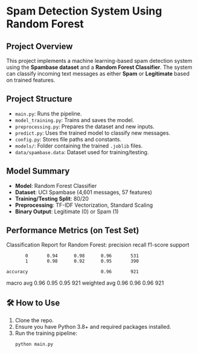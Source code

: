 # Spam Detection System Using Random Forest

##  Project Overview
This project implements a machine learning-based spam detection system using the **Spambase dataset** and a **Random Forest Classifier**. The system can classify incoming text messages as either **Spam** or **Legitimate** based on trained features.

##  Project Structure
- `main.py`: Runs the pipeline.
- `model_training.py`: Trains and saves the model.
- `preprocessing.py`: Prepares the dataset and new inputs.
- `predict.py`: Uses the trained model to classify new messages.
- `config.py`: Stores file paths and constants.
- `models/`: Folder containing the trained `.joblib` files.
- `data/spambase.data`: Dataset used for training/testing.

##  Model Summary
- **Model**: Random Forest Classifier
- **Dataset**: UCI Spambase (4,601 messages, 57 features)
- **Training/Testing Split**: 80/20
- **Preprocessing**: TF-IDF Vectorization, Standard Scaling
- **Binary Output**: Legitimate (0) or Spam (1)

##  Performance Metrics (on Test Set)
Classification Report for Random Forest:
               precision    recall  f1-score   support

           0       0.94      0.98      0.96       531
           1       0.98      0.92      0.95       390

    accuracy                           0.96       921
   macro avg       0.96      0.95      0.95       921
weighted avg       0.96      0.96      0.96       921

## 🛠 How to Use
1. Clone the repo.
2. Ensure you have Python 3.8+ and required packages installed.
3. Run the training pipeline:
   ```bash
   python main.py
